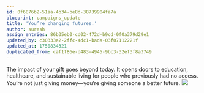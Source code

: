 ```yaml
---
id: 0f6876b2-51aa-4b34-be8d-38739904fa7a
blueprint: campaigns_update
title: 'You’re changing futures.'
author: suresh
assign_entries: 86b35eb0-cd02-472d-b9cd-0f0a379d29e1
updated_by: c30333a2-2ffc-4dc1-bada-03f07112221f
updated_at: 1750834321
duplicated_from: caf1f86e-d483-4945-9bc3-32ef3f8a3749
---
```

The impact of your gift goes beyond today. It opens doors to education, healthcare, and sustainable living for people who previously had no access. You’re not just giving money—you’re giving someone a better future.
![](/assets/images/contribute-img4.jpg)